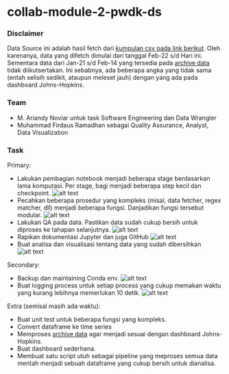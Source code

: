 # collab-module-2-pwdk-ds

### Disclaimer

Data Source ini adalah hasil fetch dari [kumpulan csv pada link berikut](https://github.com/CSSEGISandData/COVID-19/tree/master/csse_covid_19_data/csse_covid_19_daily_reports).
Oleh karenanya, data yang difetch dimulai dari tanggal Feb-22 s/d Hari ini. Sementara data dari Jan-21 s/d Feb-14 yang tersedia pada [archive data](https://github.com/CSSEGISandData/COVID-19/tree/master/archived_data) tidak diikutsertakan. Ini sebabnya, ada beberapa angka yang tidak sama (entah selisih sedikit, ataupun meleset jauh) dengan yang ada pada dashboard Johns-Hopkins.

### Team
- M. Ariandy Noviar untuk task Software Engineering dan Data Wrangler
- Muhammad Firdaus Ramadhan sebagai Quality Assurance, Analyst, Data Visualization

### Task
Primary:
- Lakukan pembagian notebook menjadi beberapa stage berdasarkan lama komputasi. Per stage, bagi menjadi beberapa step kecil dan checkpoint. ![alt text](https://img.shields.io/badge/Ariandy-Done-green.svg "Done by Ariandy")
- Pecahkan beberapa prosedur yang kompleks (misal, data fetcher, regex matcher, dll) menjadi beberapa fungsi. Danjadikan fungsi tersebut modular. ![alt text](https://img.shields.io/badge/Ariandy-Done-green.svg "Done by Ariandy")
- Lakukan QA pada data. Pastikan data sudah cukup bersih untuk diproses ke tahapan selanjutnya. ![alt text](https://img.shields.io/badge/Firdaus-Done-green.svg "Done by Firdaus")
- Rapikan dokumentasi Jupyter dan juga GitHub ![alt text](https://img.shields.io/badge/On_Going-orange.svg "On Going")
- Buat analisa dan visualisasi tentang data yang sudah dibersihkan ![alt text](https://img.shields.io/badge/On_Going-orange.svg "On Going")

Secondary:
- Backup dan maintaining Conda env. ![alt text](https://img.shields.io/badge/Ariandy-Done-green.svg "Done by Ariandy")
- Buat logging process untuk setiap process yang cukup memakan waktu yang kurang lebihnya memerlukan 10 detik. ![alt text](https://img.shields.io/badge/Ariandy-Done-green.svg "Done by Ariandy")

Extra (semisal masih ada waktu):
- Buat unit test untuk beberapa fungsi yang kompleks.
- Convert dataframe ke time series
- Memproses [archive data](https://github.com/CSSEGISandData/COVID-19/tree/master/archived_data) agar menjadi sesuai dengan dashboard Johns-Hopkins.
- Buat dashboard sederhana.
- Membuat satu script utuh sebagai pipeline yang meproses semua data mentah menjadi sebuah dataframe yang cukup bersih untuk dianalisa.
